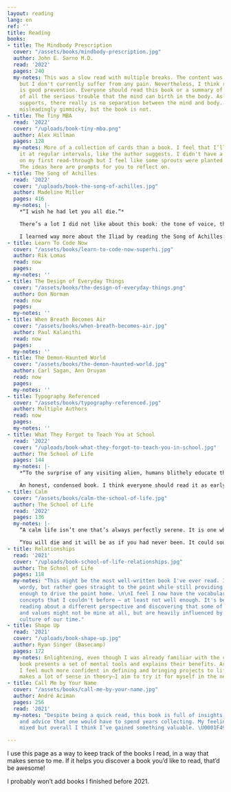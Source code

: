 ```yaml
---
layout: reading
lang: en
ref: ''
title: Reading
books:
- title: The Mindbody Prescription
  cover: "/assets/books/mindbody-prescription.jpg"
  author: John E. Sarno M.D.
  read: '2022'
  pages: 240
  my-notes: This was a slow read with multiple breaks. The content was insightful
    but I don't currently suffer from any pain. Nevertheless, I think reading this
    is good prevention. Everyone should read this book or a summary of it to be aware
    of all the serious trouble that the mind can birth in the body. As the author
    supports, there really is no separation between the mind and body. The title sounds
    misleadingly gimmicky, but the book is not.
- title: The Tiny MBA
  read: '2022'
  cover: "/uploads/book-tiny-mba.png"
  author: Alex Hillman
  pages: 128
  my-notes: More of a collection of cards than a book. I feel that I’ll be revisiting
    it at regular intervals, like the author suggests. I didn't have a breakthrough
    on my first read-through but I feel like some sprouts were planted in my head.
    The ideas here are prompts for you to reflect on.
- title: The Song of Achilles
  read: '2022'
  cover: "/uploads/book-the-song-of-achilles.jpg"
  author: Madeline Miller
  pages: 416
  my-notes: |-
    *“I wish he had let you all die.”*

    There’s a lot I did not like about this book: the tone of voice, the often cringey metaphors and the descriptions of ancient Greece not feeling real enough, among others. But in the end, I cried a little and that has to count for something.

    I learned way more about the Iliad by reading the Song of Achilles than I ever did in (Greek) school.
- title: Learn To Code Now
  cover: "/assets/books/learn-to-code-now-superhi.jpg"
  author: Rik Lomas
  read: now
  pages: 
  my-notes: ''
- title: The Design of Everyday Things
  cover: "/assets/books/the-design-of-everyday-things.png"
  author: Don Norman
  read: now
  pages: 
  my-notes: ''
- title: When Breath Becomes Air
  cover: "/assets/books/when-breath-becomes-air.jpg"
  author: Paul Kalanithi
  read: now
  pages: 
  my-notes: ''
- title: The Demon-Haunted World
  cover: "/assets/books/the-demon-haunted-world.jpg"
  author: Carl Sagan, Ann Druyan
  read: now
  pages: 
  my-notes: ''
- title: Typography Referenced
  cover: "/assets/books/typography-referenced.jpg"
  author: Multiple Authors
  read: now
  pages: 
  my-notes: ''
- title: What They Forgot to Teach You at School
  read: '2022'
  cover: "/uploads/book-what-they-forgot-to-teach-you-in-school.jpg"
  author: The School of Life
  pages: 144
  my-notes: |-
    *“To the surprise of any visiting alien, humans blithely educate themselves as if the chief requirement of adulthood were the possession of a set of technical skills, with no acknowledgement of the fact that what mostly runs us into the sands is … our inability to master what we could call the emotional dimensions of our lives.”*

    An honest, condensed book. I think everyone should read it as early in their life as possible. I'm happy that a lot of the advice doesn't seem to apply to me, but gives me more tools to understand others.
- title: Calm
  cover: "/assets/books/calm-the-school-of-life.jpg"
  author: The School of Life
  read: '2022'
  pages: 136
  my-notes: |-
    “A calm life isn’t one that’s always perfectly serene. It is one where we are committed to calming down more readily, and where we strive for more realistic expectations; where we can understand better why certain problems are occurring, and we can be more adept at finding a consoling perspective.”

    “You will die and it will be as if you had never been. It could sound demeaning. But these are generous sentiments, for we otherwise so easily exaggerate our own importance and suffer accordingly.”
- title: Relationships
  read: '2021'
  cover: "/uploads/book-school-of-life-relationships.jpg"
  author: The School of Life
  pages: 118
  my-notes: "This might be the most well-written book I've ever read. It's not unnecessarily
    wordy, but rather goes straight to the point while still providing examples vivid
    enough to drive the point home. \n\nI feel I now have the vocabulary to talk about
    concepts that I couldn't before — at least not well enough. It's been interesting
    reading about a different perspective and discovering that some of my beliefs
    and values might not be mine at all, but are heavily influenced by the dominant
    culture of our time."
- title: Shape Up
  read: '2021'
  cover: "/uploads/book-shape-up.jpg"
  author: Ryan Singer (Basecamp)
  pages: 172
  my-notes: Enlightening, even though I was already familiar with the concepts. The
    book presents a set of mental tools and explains their benefits. Armed with those,
    I feel much more confident in defining and bringing projects to life. This approach
    makes a lot of sense in theory—I aim to try it for myself in the near future.
- title: Call Me by Your Name
  cover: "/assets/books/call-me-by-your-name.jpg"
  author: André Aciman
  pages: 256
  read: '2021'
  my-notes: "Despite being a quick read, this book is full of insights on human psychology
    and advice that one would have to spend years collecting. My feelings are a bit
    mixed but overall I think I’ve gained something valuable. \U0001F499\n"

---
```

I use this page as a way to keep track of the books I read, in a way that makes sense to me. If it helps you discover a book you’d like to read, that’d be awesome!

I probably won’t add books I finished before 2021.
